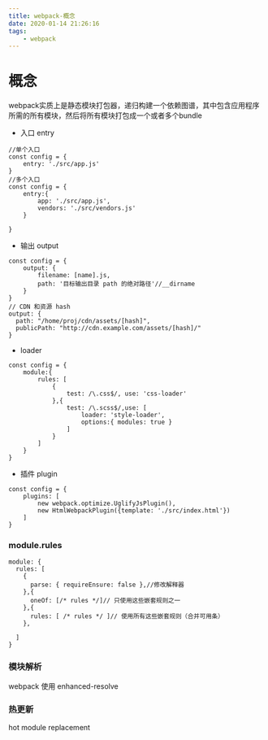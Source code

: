 ```yaml
---
title: webpack-概念
date: 2020-01-14 21:26:16
tags:
    - webpack
---
```

# 概念
webpack实质上是静态模块打包器，递归构建一个依赖图谱，其中包含应用程序所需的所有模块，然后将所有模块打包成一个或者多个bundle

- 入口 entry
```aidl
//单个入口
const config = {
    entry: './src/app.js'
}
//多个入口
const config = {
    entry:{
        app: './src/app.js',
        vendors: './src/vendors.js'
    }

}
```
- 输出 output
```aidl
const config = {
    output: {
        filename: [name].js,
        path: '目标输出目录 path 的绝对路径'//__dirname
    }
}
// CDN 和资源 hash 
output: {
  path: "/home/proj/cdn/assets/[hash]",
  publicPath: "http://cdn.example.com/assets/[hash]/"
}
```
- loader
```aidl
const config = {
    module:{
        rules: [
            {
                test: /\.css$/, use: 'css-loader'
            },{
                test: /\.scss$/,use: [
                    loader: 'style-loader',
                    options:{ modules: true }
                ]
            }
        ]
    }
}
```
- 插件 plugin
```aidl
const config = {
    plugins: [
        new webpack.optimize.UglifyJsPlugin(),
        new HtmlWebpackPlugin({template: './src/index.html'})
    ]
}
```

### module.rules
```aidl
module: {
  rules: [
    {
      parse: { requireEnsure: false },//修改解释器
    },{
      oneOf: [/* rules */]// 只使用这些嵌套规则之一
    },{ 
      rules: [ /* rules */ ]// 使用所有这些嵌套规则（合并可用条） 
    },
            
  ]
}
```

### 模块解析
webpack 使用 enhanced-resolve 

### 热更新
hot module replacement



